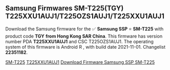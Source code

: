 <h2>Samsung Firmwares SM-T225(TGY) T225XXU1AUJ1/T225OZS1AUJ1/T225XXU1AUJ1</h2>
Download the Samsung firmware for the ✅ <strong>Samsung SSP </strong> ⭐ <strong>SM-T225</strong> with product code <strong>TGY</strong> <strong> from Hong Kong SAR China</strong>. This firmware has version number PDA <strong>T225XXU1AUJ1</strong> and CSC T225OZS1AUJ1. The operating system of this firmware is Android R , with build date 2021-11-01. Changelist <strong>22351182</strong>.


[SM-T225](https://samfirm.shop/samsung/model/SM-T225)
[T225XXU1AUJ1](https://samfirm.shop/samsung/pda/T225XXU1AUJ1)
[Download Firmware Samsung SSP SM-T225](https://samfirm.shop/samsung/firmware/470262)
